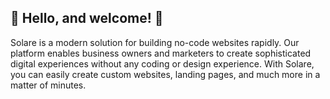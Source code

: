 ## 👋 Hello, and welcome! 👋

Solare is a modern solution for building no-code websites rapidly. Our platform enables business owners and marketers to create sophisticated digital experiences without any coding or design experience. With Solare, you can easily create custom websites, landing pages, and much more in a matter of minutes.
